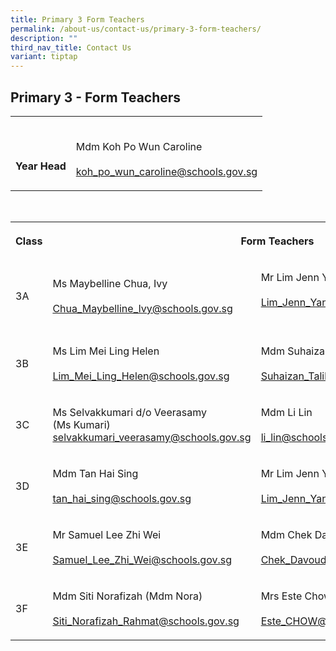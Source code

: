 ```yaml
---
title: Primary 3 Form Teachers
permalink: /about-us/contact-us/primary-3-form-teachers/
description: ""
third_nav_title: Contact Us
variant: tiptap
---
```

<h2><strong>Primary 3 - Form Teachers</strong></h2><table><tbody><tr><th rowspan="1" colspan="1"><p><br><br>Year Head</p></th><td rowspan="1" colspan="1"><p><br>Mdm Koh Po Wun Caroline<br><br><a href="mailto:koh_po_wun_caroline@schools.gov.sg" rel="noopener noreferrer nofollow" target="_blank">koh_po_wun_caroline@schools.gov.sg</a></p></td></tr></tbody></table><p><br></p><table><tbody><tr><th rowspan="1" colspan="1"><p>Class</p></th><th rowspan="1" colspan="2"><p>Form Teachers</p></th></tr><tr><td rowspan="1" colspan="1"><p>3A</p></td><td rowspan="1" colspan="1"><p>Ms Maybelline Chua, Ivy<br><br><a href="mailto:Chua_Maybelline_Ivy@schools.gov.sg" rel="noopener noreferrer nofollow" target="_blank">Chua_Maybelline_Ivy@schools.gov.sg</a><br></p></td><td rowspan="1" colspan="1"><p>Mr&nbsp;Lim Jenn Yang<br><br><a href="mailto:Lim_Jenn_Yang@schools.gov.sg" rel="noopener noreferrer nofollow" target="_blank">Lim_Jenn_Yang@schools.gov.sg</a><br><br></p></td></tr><tr><td rowspan="1" colspan="1"><p>3B</p></td><td rowspan="1" colspan="1"><p>Ms&nbsp;Lim Mei Ling Helen<br><br><a href="mailto:Lim_Mei_Ling_Helen@schools.gov.sg" rel="noopener noreferrer" target="_blank">Lim_Mei_Ling_Helen@schools.gov.sg</a></p></td><td rowspan="1" colspan="1"><p>Mdm&nbsp;Suhaizan Bte Talib<br><br><a href="mailto:Suhaizan_Talib@schools.gov.sg" rel="noopener noreferrer nofollow" target="_blank">Suhaizan_Talib@schools.gov.sg</a><br></p></td></tr><tr><td rowspan="1" colspan="1"><p>3C</p></td><td rowspan="1" colspan="1"><p>Ms Selvakkumari d/o Veerasamy <br>(Ms Kumari)<br><a href="mailto:selvakkumari_veerasamy@schools.gov.sg" rel="noopener noreferrer nofollow" target="_blank">selvakkumari_veerasamy@schools.gov.sg</a></p></td><td rowspan="1" colspan="1"><p>Mdm Li Lin<br><br><a href="mailto:li_lin@schools.gov.sg" rel="noopener noreferrer nofollow" target="_blank">li_lin@schools.gov.sg</a></p></td></tr><tr><td rowspan="1" colspan="1"><p>3D</p></td><td rowspan="1" colspan="1"><p>Mdm Tan Hai Sing<br><br><a href="mailto:tan_hai_sing@schools.gov.sg" rel="noopener noreferrer nofollow" target="_blank">tan_hai_sing@schools.gov.sg</a></p></td><td rowspan="1" colspan="1"><p>Mr&nbsp;Lim Jenn Yang<br><br><a href="mailto:Lim_Jenn_Yang@schools.gov.sg" rel="noopener noreferrer nofollow" target="_blank">Lim_Jenn_Yang@schools.gov.sg</a></p></td></tr><tr><td rowspan="1" colspan="1"><p>3E</p></td><td rowspan="1" colspan="1"><p>Mr Samuel Lee Zhi Wei<br><br><a href="mailto:Samuel_Lee_Zhi_Wei@schools.gov.sg" rel="noopener noreferrer" target="_blank">Samuel_Lee_Zhi_Wei@schools.gov.sg</a></p></td><td rowspan="1" colspan="1"><p>Mdm&nbsp;Chek Davoudou Ragmath Nissa<br><br><a href="mailto:Chek_Davoudou_Raghmath_Nissa@schools.gov.sg" rel="noopener noreferrer nofollow" target="_blank">Chek_Davoudou_Raghmath_Nissa@schools.gov.sg</a></p></td></tr><tr><td rowspan="1" colspan="1"><p>3F</p></td><td rowspan="1" colspan="1"><p>Mdm Siti Norafizah (Mdm Nora)<br><br><a href="mailto:Siti_Norafizah_Rahmat@schools.gov.sg" rel="noopener noreferrer" target="_blank">Siti_Norafizah_Rahmat@schools.gov.sg</a></p></td><td rowspan="1" colspan="1"><p>Mrs Este Chow Tan Lee Peng<br><br><a href="mailto:Este_CHOW@schools.gov.sg" rel="noopener noreferrer nofollow" target="_blank">Este_CHOW@schools.gov.sg</a></p></td></tr></tbody></table><p></p>